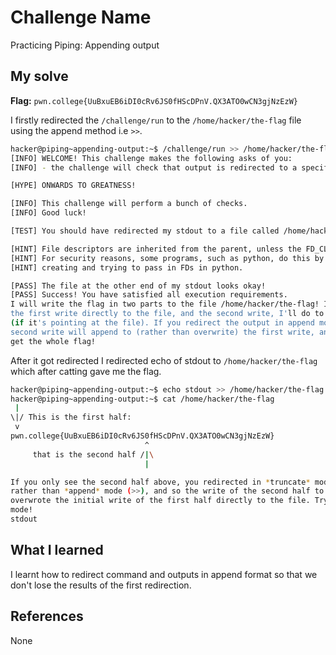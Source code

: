 # Challenge Name
Practicing Piping: Appending output

## My solve
**Flag:** `pwn.college{UuBxuEB6iDI0cRv6JS0fHScDPnV.QX3ATO0wCN3gjNzEzW}`

I firstly redirected the `/challenge/run` to the `/home/hacker/the-flag` file using the append method i.e `>>`.
```bash
hacker@piping~appending-output:~$ /challenge/run >> /home/hacker/the-flag
[INFO] WELCOME! This challenge makes the following asks of you:
[INFO] - the challenge will check that output is redirected to a specific file path : /home/hacker/the-flag

[HYPE] ONWARDS TO GREATNESS!

[INFO] This challenge will perform a bunch of checks.
[INFO] Good luck!

[TEST] You should have redirected my stdout to a file called /home/hacker/the-flag. Checking...

[HINT] File descriptors are inherited from the parent, unless the FD_CLOEXEC is set by the parent on the file descriptor.
[HINT] For security reasons, some programs, such as python, do this by default in certain cases. Be careful if you are
[HINT] creating and trying to pass in FDs in python.

[PASS] The file at the other end of my stdout looks okay!
[PASS] Success! You have satisfied all execution requirements.
I will write the flag in two parts to the file /home/hacker/the-flag! I'll do 
the first write directly to the file, and the second write, I'll do to stdout 
(if it's pointing at the file). If you redirect the output in append mode, the 
second write will append to (rather than overwrite) the first write, and you'll 
get the whole flag!
```
After it got redirected I redirected echo of stdout to `/home/hacker/the-flag` which after catting gave me the flag.
```bash
hacker@piping~appending-output:~$ echo stdout >> /home/hacker/the-flag 
hacker@piping~appending-output:~$ cat /home/hacker/the-flag
 | 
\|/ This is the first half:
 v 
pwn.college{UuBxuEB6iDI0cRv6JS0fHScDPnV.QX3ATO0wCN3gjNzEzW}
                              ^
     that is the second half /|\
                              |

If you only see the second half above, you redirected in *truncate* mode (>) 
rather than *append* mode (>>), and so the write of the second half to stdout 
overwrote the initial write of the first half directly to the file. Try append 
mode!
stdout
```

## What I learned
I learnt how to redirect command and outputs in append format so that we don't lose the results of the first redirection.

## References 
None




